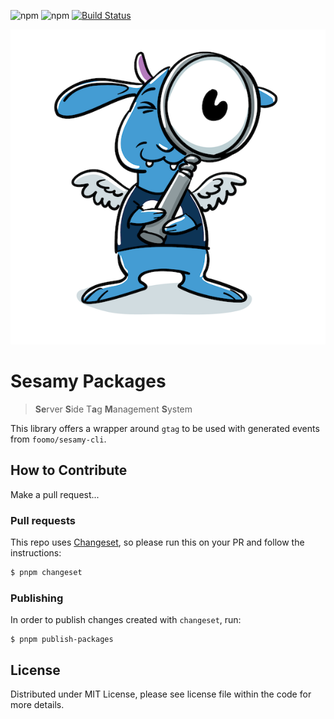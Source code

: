 ![npm](https://img.shields.io/npm/dm/@foomo/sesamy.svg?style=flat-square)
![npm](https://img.shields.io/npm/l/@foomo/sesamy.svg?style=flat-square)
[![Build Status](https://github.com/foomo/sesamy-ts/actions/workflows/test.yml/badge.svg?branch=main&event=push)](https://github.com/foomo/sesamy-ts/actions/workflows/test.yml)

<p align="center">
  <img alt="sesamy" src=".github/assets/sesamy.png"/>
</p>

# Sesamy Packages

> **Se**rver **S**ide T**a**g **M**anagement **S**ystem

This library offers a wrapper around `gtag` to be used with generated events from `foomo/sesamy-cli`.

## How to Contribute

Make a pull request...

### Pull requests

This repo uses [Changeset](https://github.com/changesets/changesets/blob/main/packages/cli/README.md), so please run this on your PR and follow the instructions:

```bash
$ pnpm changeset
```

### Publishing

In order to publish changes created with `changeset`, run:

```shell
$ pnpm publish-packages
```

## License

Distributed under MIT License, please see license file within the code for more details.
